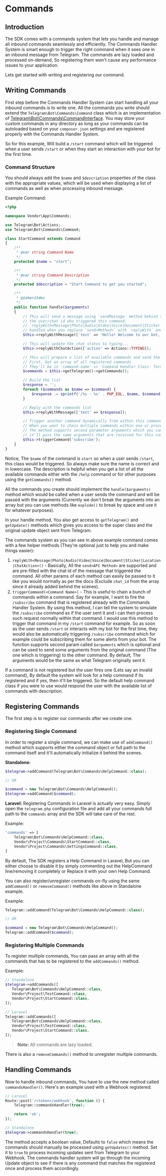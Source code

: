 # Commands

## Introduction

The SDK comes with a commands system that lets you handle and manage all inbound commands seamlessly and efficiently. The Commands Handler System is smart enough to trigger the right command when it sees one in an inbound message from Telegram. The commands are lazy loaded and processed on-demand, So registering them won't cause any performance issues to your application.

Lets get started with writing and registering our command.

## Writing Commands

First step before the Commands Handler System can start handling all your inbound commands is to write one. All the commands you write should extend the `Telegram\Bot\Commands\Command` class which is an implementation of [Telegram\Bot\Commands\CommandInterface](https://github.com/irazasyed/telegram-bot-sdk/blob/master/src/Commands/CommandInterface.php). You may store your custom commands in any directory as long as your commands can be autoloaded based on your `composer.json` settings and are registered properly with the Commands Handler System.

So for this example, Will build a `/start` command which will be triggered when a user sends `/start` or when they start an interaction with your bot for the first time.

### Command Structure

You should always add the `$name` and `$description` properties of the class with the appropriate values, which will be used when displaying a list of commands as well as when processing inbound message.

Example Command:

```php
<?php

namespace Vendor\App\Commands;

use Telegram\Bot\Actions;
use Telegram\Bot\Commands\Command;

class StartCommand extends Command
{
    /**
     * @var string Command Name
     */
    protected $name = "start";

    /**
     * @var string Command Description
     */
    protected $description = "Start Command to get you started";

    /**
     * @inheritdoc
     */
    public function handle($arguments)
    {
        // This will send a message using `sendMessage` method behind the scenes to
        // the user/chat id who triggered this command.
        // `replyWith<Message|Photo|Audio|Video|Voice|Document|Sticker|Location|ChatAction>()` all the available methods are dynamically
        // handled when you replace `send<Method>` with `replyWith` and use the same parameters - except chat_id does NOT need to be included in the array.
        $this->replyWithMessage(['text' => 'Hello! Welcome to our bot, Here are our available commands:']);

        // This will update the chat status to typing...
        $this->replyWithChatAction(['action' => Actions::TYPING]);

        // This will prepare a list of available commands and send the user.
        // First, Get an array of all registered commands
        // They'll be in 'command-name' => 'Command Handler Class' format.
        $commands = $this->getTelegram()->getCommands();

        // Build the list
        $response = '';
        foreach ($commands as $name => $command) {
            $response .= sprintf('/%s - %s' . PHP_EOL, $name, $command->getDescription());
        }

        // Reply with the commands list
        $this->replyWithMessage(['text' => $response]);

        // Trigger another command dynamically from within this command
        // When you want to chain multiple commands within one or process the request further.
        // The method supports second parameter arguments which you can optionally pass, By default
        // it'll pass the same arguments that are received for this command originally.
        $this->triggerCommand('subscribe');
    }
}
```

Notice, The `$name` of the command is `start` so when a user sends `/start`, this class would be triggered.
So always make sure the name is correct and in lowercase. The description is helpful when you get a list of all the available commands either with the `/help` command or for other purposes using the `getCommands()` method.

All the commands you create should implement the `handle($arguments)` method which would be called when a user sends the command and will be passed with the arguments (Currently we don't break the arguments into an array but you can use methods like `explode()` to break by space and use it for whatever purposes).

In your handle method, You also get access to `getTelegram()` and `getUpdate()` methods which gives you access to the super class and the original update object sent from Telegram.

The commands system as you can see in above example command comes with a few helper methods (They're optional just to help you and make things easier):

1. `replyWith<Message|Photo|Audio|Video|Voice|Document|Sticker|Location|ChatAction>()` - Basically, All the `send<API Method>` are supported and are pre-filled with the chat id of the message that triggered the command. All other params of each method can easily be passed to it like you would normally as per the docs (Exclude `chat_id` from the array since it already added behind the scenes).
2. `triggerCommand(<Command Name>)` - This is useful to chain a bunch of commands within a command. Say for example, I want to fire the `/subscribe` command that is registered already with the Commands Handler System. By using this method, I can tell the system to simulate the `/subscribe` command as if the user sent it and i can then process such request normally within that command. I would use this method to trigger that command in my `/start` command for example. So as soon as the user sends `/start` or interacts with my bot for the first time, they would also be automatically triggering `/subscribe` command which for example could be subscribing them for some alerts from your bot. The function supports second param called `$arguments` which is optional and can be used to send some arguments from the original command (The one which is triggering) to the other command. By default, The arguments would be the same as what Telegram originally sent it.

If a command is not registered but the user fires one (Lets say an invalid command), By default the system will look for a help command if its registered and if yes, then it'll be triggered. So the default help command class if you were to use would respond the user with the available list of commands with description.

## Registering Commands

The first step is to register our commands after we create one.

### Registering Single Command

In order to register a single command, we can make use of `addCommand()` method which supports either the command object or full path to the command itself and it'll automatically initialize it behind the scenes.

**Standalone:**

```php
$telegram->addCommand(Telegram\Bot\Commands\HelpCommand::class);

// OR

$command = new Telegram\Bot\Commands\HelpCommand();
$telegram->addCommand($command);
```

**Laravel:**
Registering Commands in Laravel is actually very easy. Simply open the `telegram.php` configuration file and add all your commands full path to the `commands` array and the SDK will take care of the rest.

Example:

```php
'commands' => [
    Telegram\Bot\Commands\HelpCommand::class,
    Vendor\Project\Commands\StartCommand::class,
    Vendor\Project\Commands\SettingsCommand::class,
]
```

By default, The SDK registers a Help Command in Laravel, But you can either choose to disable it by simply commenting out the HelpCommand line/removing it completely or Replace it with your own Help Command.

You can also register/unregister commands on-fly using the same `addCommand()` or `removeCommand()` methods like above in Standalone example.

Example:

```php
Telegram::addCommand(Telegram\Bot\Commands\HelpCommand::class);

// OR

$command = new Telegram\Bot\Commands\HelpCommand();
Telegram::addCommand($command);
```

### Registering Multiple Commands

To register multiple commands, You can pass an array with all the commands that has to be registered to the `addCommands()` method.

Example:
```php
// Standalone
$telegram->addCommands([
   Telegram\Bot\Commands\HelpCommand::class,
   Vendor\Project\TestCommand::class,
   Vendor\Project\StartCommand::class,
]);

// Laravel
Telegram::addCommands([
   Telegram\Bot\Commands\HelpCommand::class,
   Vendor\Project\TestCommand::class,
   Vendor\Project\StartCommand::class,
]);
```

> **Note:** All commands are lazy loaded.

There is also a `removeCommands()` method to unregister multiple commands.
## Handling Commands

Now to handle inbound commands, You have to use the new method called `commandsHandler()`.
Here's an example used with a Webhook registered:

```php
// Laravel
Route::post('/<token>/webhook', function () {
    Telegram::commandsHandler(true);

    return 'ok';
});

// Standalone
$telegram->commandsHandler(true);
```

The method accepts a boolean value, Defaults to `false` which means the commands should manually be processed using `getUpdates()` method. Set it to `true` to process incoming updates sent from Telegram to your Webhook. The commands handler system will go through the incoming Update object to see if there is any command that matches the registered once and process them accordingly.